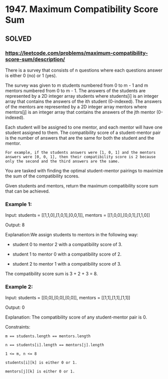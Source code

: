 # 1947. Maximum Compatibility Score Sum

## SOLVED
### https://leetcode.com/problems/maximum-compatibility-score-sum/description/
There is a survey that consists of n questions where each questions answer is either 0 (no) or 1 (yes).



The survey was given to m students numbered from 0 to m - 1 and m mentors numbered from 0 to m - 1. The answers of the students are represented by a 2D integer array students where students[i] is an integer array that contains the answers of the ith student (0-indexed). The answers of the mentors are represented by a 2D integer array mentors where mentors[j] is an integer array that contains the answers of the jth mentor (0-indexed).



Each student will be assigned to one mentor, and each mentor will have one student assigned to them. The compatibility score of a student-mentor pair is the number of answers that are the same for both the student and the mentor.





	For example, if the students answers were [1, 0, 1] and the mentors answers were [0, 0, 1], then their compatibility score is 2 because only the second and the third answers are the same.





You are tasked with finding the optimal student-mentor pairings to maximize the sum of the compatibility scores.



Given students and mentors, return the maximum compatibility score sum that can be achieved.





### Example 1:





Input: students = [[1,1,0],[1,0,1],[0,0,1]], mentors = [[1,0,0],[0,0,1],[1,1,0]]


Output: 8



Explanation:We assign students to mentors in the following way:

- student 0 to mentor 2 with a compatibility score of 3.

- student 1 to mentor 0 with a compatibility score of 2.

- student 2 to mentor 1 with a compatibility score of 3.

The compatibility score sum is 3 + 2 + 3 = 8.





### Example 2:





Input: students = [[0,0],[0,0],[0,0]], mentors = [[1,1],[1,1],[1,1]]


Output: 0



Explanation: The compatibility score of any student-mentor pair is 0.







Constraints:





	m == students.length == mentors.length

	n == students[i].length == mentors[j].length

	1 <= m, n <= 8

	students[i][k] is either 0 or 1.

	mentors[j][k] is either 0 or 1.




